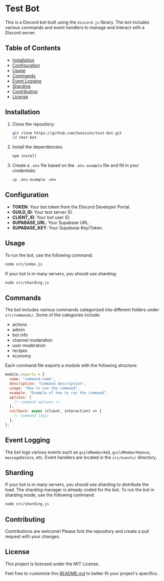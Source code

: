 # Test Bot

This is a Discord bot built using the `discord.js` library. The bot includes various commands and event handlers to manage and interact with a Discord server.

## Table of Contents

- [Installation](#installation)
- [Configuration](#configuration)
- [Usage](#usage)
- [Commands](#commands)
- [Event Logging](#event-logging)
- [Sharding](#sharding)
- [Contributing](#contributing)
- [License](#license)

## Installation

1. Clone the repository:

   ```sh
   git clone https://github.com/Svessinn/test-bot.git
   cd test-bot
   ```

2. Install the dependencies:

   ```sh
   npm install
   ```

3. Create a `.env` file based on the `.env.example` file and fill in your credentials:
   ```sh
   cp .env.example .env
   ```

## Configuration

- **TOKEN**: Your bot token from the Discord Developer Portal.
- **GUILD_ID**: Your test server ID.
- **CLIENT_ID**: Your bot user ID.
- **SUPABASE_URL**: Your Supabase URL.
- **SUPABASE_KEY**: Your Supabase Key/Token.

## Usage

To run the bot, use the following command:

```sh
node src/index.js
```

If your bot is in many servers, you should use sharding:

```sh
node src/sharding.js
```

## Commands

The bot includes various commands categorized into different folders under `src/commands/`. Some of the categories include:

- actions
- admin
- bot info
- channel moderation
- user moderation
- recipes
- economy

Each command file exports a module with the following structure:

```js
module.exports = {
  name: "command-name",
  description: "Command description",
  usage: "How to use the command",
  example: "Example of how to run the command",
  options: [
    /* command options */
  ],
  callback: async (client, interaction) => {
    // Command logic
  },
};
```

## Event Logging

The bot logs various events such as `guildMemberAdd`, `guildMemberRemove`, `messageDelete`, etc. Event handlers are located in the `src/events/` directory.

## Sharding

If your bot is in many servers, you should use sharding to distribute the load. The sharding manager is already coded for the bot. To run the bot in sharding mode, use the following command:

```sh
node src/sharding.js
```

## Contributing

Contributions are welcome! Please fork the repository and create a pull request with your changes.

## License

This project is licensed under the MIT License.

Feel free to customize this [README.md](https://github.com/Svessinn/Test-Bot/blob/master/readme.md) to better fit your project's specifics.
